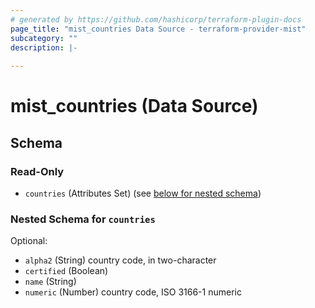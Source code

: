 ```yaml
---
# generated by https://github.com/hashicorp/terraform-plugin-docs
page_title: "mist_countries Data Source - terraform-provider-mist"
subcategory: ""
description: |-
  
---
```


# mist_countries (Data Source)





<!-- schema generated by tfplugindocs -->
## Schema

### Read-Only

- `countries` (Attributes Set) (see [below for nested schema](#nestedatt--countries))

<a id="nestedatt--countries"></a>
### Nested Schema for `countries`

Optional:

- `alpha2` (String) country code, in two-character
- `certified` (Boolean)
- `name` (String)
- `numeric` (Number) country code, ISO 3166-1 numeric
